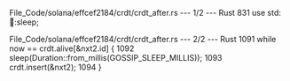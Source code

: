 File_Code/solana/effcef2184/crdt/crdt_after.rs --- 1/2 --- Rust
                                                                                                                                                           831     use std::thread::sleep;

File_Code/solana/effcef2184/crdt/crdt_after.rs --- 2/2 --- Rust
                                                                                                                                                          1091         while now == crdt.alive[&nxt2.id] {
                                                                                                                                                          1092             sleep(Duration::from_millis(GOSSIP_SLEEP_MILLIS));
                                                                                                                                                          1093             crdt.insert(&nxt2);
                                                                                                                                                          1094         }

